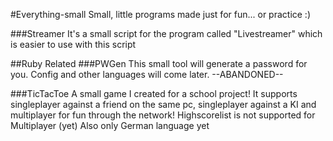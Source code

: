 #Everything-small
Small, little programs made just for fun... or practice :)


###Streamer
It's a small script for the program called "Livestreamer" which is easier to use with this script


##Ruby Related
###PWGen
This small tool will generate a password for you. Config and other languages will come later.
--ABANDONED--

###TicTacToe
A small game I created for a school project!
It supports singleplayer against a friend on the same pc, singleplayer against a KI and multiplayer for fun through the network!
Highscorelist is not supported for Multiplayer (yet)
Also only German language yet 
